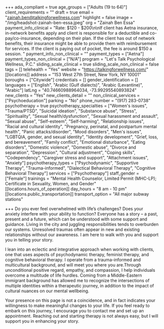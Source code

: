 +++
ada_compliant = true
age_groups = ["Adults (19 to 64)"]
client_requirements = ""
draft = true
email = "zainah.ben@talkingforwellness.com"
highlight = false
image = "/img/headshot-zainah-ben-essa.jpeg"
org = "Zainah Ben Essa"
payment_info_clinical = "Rate: $120 - $200\n\nIf client has Aetna insurance, in-network benefits apply and client is responsible for a deductible and co-pay/co-insurance, depending on their plan. If the client has out of network benefits, their insurance might be able to provide them with reimbursement for services. If the client is paying out of pocket, the fee is around $150 a session. "
payment_info_non_clinical = ""
payment_types = ["Aetna"]
payment_types_non_clinical = ["N/A"]
program = "Let's Talk Psychological Wellness, P.C."
sliding_scale_clinical = true
sliding_scale_non_clinical = false
tags = []
telehealth = "Yes"
website = "https://talkingforwellness.com/"
[[locations]]
address = "153 West 27th Street, New York, NY 10001"
boroughs = ["Citywide"]
credentials = []
gender_identification = []
languages = ["English", "Arabic (Gulf dialects)", "Arabic (Levantine)", "Arabic"]
latLng = "40.74660988964034, -73.99295540893824"
new_clients = "Yes"
new_clients_detail = ""
non_clinical_services = ["Psychoeducation"]
parking = "No"
phone_number = "(917) 283-0738"
psychotherapy = true
psychotherapy_specialties = ["Women's issues", "Trauma/PTSD", "Suicidal ideation", "Substance abuse", "Stress", "Spirituality", "Sexual health/dysfunction", "Sexual harassment and assault", "Sexual abuse", "Self-esteem", "Self-harming", "Relationship issues", "Racial and cultural identity", "Pregnancy, perinatal, and postpartum mental health", "Panic attacks/disorder", "Mood disorders", "Men's issues", "LGBTQIA, gender, and sexual identity", "Identity development", "Grief, loss, and bereavement", "Family conflict", "Emotional disturbance", "Eating disorders", "Domestic violence", "Domestic abuse", "Divorce and separation", "Depression", "Cultural adjustment", "Coping skills", "Codependency", "Caregiver stress and support", "Attachment issues", "Anxiety"]
psychotherapy_types = ["Psychodynamic", "Supportive Therapy", "Trauma-informed", "Dialectical Behavioral Therapy", "Cognitive Behavioral Therapy"]
services = ["Psychotherapy"]
staff_gender = ["Female"]
trainings = "Mental Health Counselor, Limited Permit (MHC-LP); Certificate in Sexuality, Women, and Gender"
[[locations.hours_of_operation]]
day_hours = "8 am - 10 pm"
[[locations.public_transportation]]
transport_option = "All major subway stations"

+++
Do you ever feel overwhelmed with life’s challenges? Does your anxiety interfere with your ability to function? Everyone has a story – a past, present and a future, which can be understood with some support and guidance. Living in the city and juggling responsibilities tends to overburden our systems. Unresolved traumas often appear in new and existing relationships without our awareness. I am here to walk with you and support you in telling your story. 

I lean into an eclectic and integrative approach when working with clients, one that uses aspects of psychodynamic therapy, feminist therapy, and cognitive behavioral therapy. I operate from a trauma-informed and multicultural background, and will meet you where you are.Through unconditional positive regard, empathy, and compassion, I help individuals overcome a multitude of life hurdles. Coming from a Middle-Eastern immigrant background has allowed me to recognize the intersections of multiple identities within a therapeutic journey, in addition to the impact of cultural nuances on our mental wellbeing. 

Your presence on this page is not a coincidence, and in fact indicates your willingness to make meaningful changes to your life. If you feel ready to embark on this journey, I encourage you to contact me and set up an appointment. Reaching out and starting therapy is not always easy, but I will support you in enhancing your story.